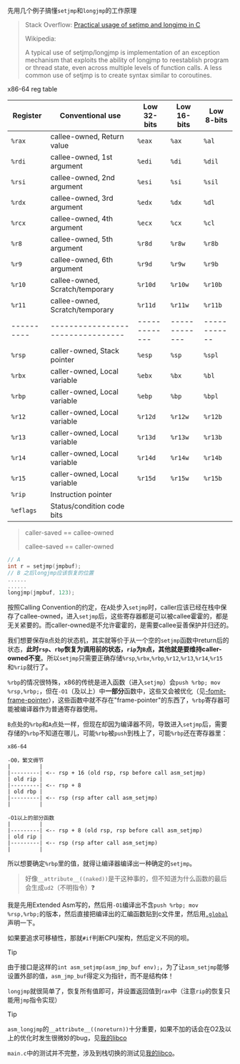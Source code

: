 先用几个例子搞懂`setjmp`和`longjmp`的工作原理

> Stack Overflow: [Practical usage of setjmp and longjmp in C](https://stackoverflow.com/questions/14685406/practical-usage-of-setjmp-and-longjmp-in-c)
>
> Wikipedia:
>
> A typical use of setjmp/longjmp is implementation of an exception mechanism that exploits the ability of longjmp to reestablish program or thread state, even across multiple levels of function calls. A less common use of setjmp is to create syntax similar to coroutines.

x86-64 reg table

| Register | Conventional use                | Low 32-bits | Low 16-bits | Low 8-bits |
|----------|---------------------------------|-------------|-------------|------------|
| `%rax`     | callee-owned, Return value      | `%eax`        | `%ax`         | `%al`        |
| `%rdi`     | callee-owned, 1st argument      | `%edi`        | `%di`         | `%dil`       |
| `%rsi`     | callee-owned, 2nd argument      | `%esi`        | `%si`         | `%sil`       |
| `%rdx`     | callee-owned, 3rd argument      | `%edx`        | `%dx`         | `%dl`        |
| `%rcx`     | callee-owned, 4th argument      | `%ecx`        | `%cx`         | `%cl`        |
| `%r8`      | callee-owned, 5th argument      | `%r8d`        | `%r8w`        | `%r8b`       |
| `%r9`      | callee-owned, 6th argument      | `%r9d`        | `%r9w`        | `%r9b`       |
| `%r10`     | callee-owned, Scratch/temporary | `%r10d`       | `%r10w`       | `%r10b`      |
| `%r11`     | callee-owned, Scratch/temporary | `%r11d`       | `%r11w`       | `%r11b`      |
|----------|---------------------------------|-------------|-------------|------------|
| `%rsp`     | caller-owned, Stack pointer     | `%esp`        | `%sp`         | `%spl`       |
| `%rbx`     | caller-owned, Local variable    | `%ebx`        | `%bx`         | `%bl`        |
| `%rbp`     | caller-owned, Local variable    | `%ebp`        | `%bp`         | `%bpl`       |
| `%r12`     | caller-owned, Local variable    | `%r12d`       | `%r12w`       | `%r12b`      |
| `%r13`     | caller-owned, Local variable    | `%r13d`       | `%r13w`       | `%r13b`      |
| `%r14`     | caller-owned, Local variable    | `%r14d`       | `%r14w`       | `%r14b`      |
| `%r15`     | caller-owned, Local variable    | `%r15d`       | `%r15w`       | `%r15b`      |
| `%rip`     | Instruction pointer             |             |             |            |
| `%eflags`  | Status/condition code bits      |             |             |            |

> caller-saved == callee-owned
> 
> callee-saved == caller-owned

```c
// A
int r = setjmp(jmpbuf);
// B 之后longjmp应该恢复的位置
......
......
longjmp(jmpbuf, 123);
```

按照Calling Convention的约定，在`A`处步入`setjmp`时，caller应该已经在栈中保存了callee-owned，进入`setjmp`后，这些寄存器都是可以被callee霍霍的，都是无关紧要的。而caller-owned是不允许霍霍的，是需要callee妥善保护并归还的。

我们想要保存`B`点处的状态机，其实就等价于从一个空的`setjmp`函数中return后的状态，**此时`rsp`、`rbp`恢复为调用前的状态，`rip`为`B`点，其他就是要维持caller-owned不变**。所以`setjmp`只需要正确存储`%rsp`,`%rbx`,`%rbp`,`%r12`,`%r13`,`%r14`,`%r15`和`%rip`就行了。

`%rbp`的情况很特殊，x86的传统是进入函数（进入`setjmp`）会`push %rbp; mov %rsp,%rbp;`，但在`-O1`（及以上）中**一部分**函数中，这些又会被优化（见[-fomit-frame-pointer](https://gcc.gnu.org/onlinedocs/gcc/Optimize-Options.html)），这些函数中就不存在"frame-pointer"的东西了，`%rbp`寄存器可能被编译器作为普通寄存器使用。

`B`点处的`%rbp`和`A`点处一样，但现在却因为编译器不同，导致进入`setjmp`后，需要存储的`%rbp`不知道在哪儿，可能`%rbp`被`push`到栈上了，可能`%rbp`还在寄存器里：

```
x86-64

-O0，繁文缛节
|         |
|---------| <-- rsp + 16 (old rsp, rsp before call asm_setjmp)
| old rip |
|---------| <-- rsp + 8
| old rbp |
|---------| <-- rsp (rsp after call asm_setjmp)
|         |

-O1以上的部分函数
|         |
|---------| <-- rsp + 8 (old rsp, rsp before call asm_setjmp)
| old rip |
|---------| <-- rsp (rsp after call asm_setjmp)
|         |
```

所以想要确定`%rbp`里的值，就得让编译器编译出一种确定的`setjmp`。

> 好像`__attribute__((naked))`是干这种事的，但不知道为什么函数的最后会生成`ud2`（不明指令）❓

我是先用Extended Asm写的，然后用`-O1`编译出不含`push %rbp; mov %rsp,%rbp;`的版本，然后直接把编译出的汇编函数贴到c文件里，然后用[`.global`]((https://sourceware.org/binutils/docs/as/Global.html))声明一下。

如果要追求可移植性，那就`#if`判断CPU架构，然后定义不同的呗。

> [!TIP]
> 由于接口是这样的`int asm_setjmp(asm_jmp_buf env);`，为了让`asm_setjmp`能够设置外部的值，`asm_jmp_buf`得定义为指针，而不是结构体！

`longjmp`就很简单了，恢复所有值即可，并设置返回值到`rax`中（注意`rip`的恢复只能用`jmp`指令实现）

> [!TIP]
> `asm_longjmp`的`__attribute__((noreturn))`十分重要，如果不加的话会在O2及以上的优化时发生很微妙的bug，见[我的libco](https://github.com/Holence/os-workbench-2024/tree/main/libco)

`main.c`中的测试并不完整，涉及到栈切换的测试见[我的libco](https://github.com/Holence/os-workbench-2024/tree/main/libco)。
